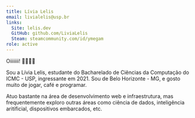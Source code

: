 ```yaml
---
title: Lívia Lelis
email: livialelis@usp.br
links:
  Site: lelis.dev
  GitHub: github.com/LiviaLelis
  Steam: steamcommunity.com/id/ymegam
role: active
---
```


Oiiiiiii! 🙋‍♀️🏳️‍🌈

Sou a Lívia Lelis, estudante do Bacharelado de Ciências da Computação do ICMC -
USP, ingressante em 2021. Sou de Belo Horizonte - MG, e gosto muito de jogar,
café e programar.

Atuo bastante na área de desenvolvimento web e infraestrutura, mas frequentemente
exploro outras áreas como ciência de dados, inteligência aritificial, dispositivos
embarcados, etc.
